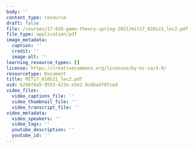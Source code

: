 ```yaml
---
body: ''
content_type: resource
draft: false
file: /courses/17-810-game-theory-spring-2021/mit17_810s21_lec2.pdf
file_type: application/pdf
image_metadata:
  caption: ''
  credit: ''
  image-alt: ''
learning_resource_types: []
license: https://creativecommons.org/licenses/by-nc-sa/4.0/
resourcetype: Document
title: MIT17_810S21_lec2.pdf
uid: b298f4a5-9553-423e-a3e2-8c6bad707ced
video_files:
  video_captions_file: ''
  video_thumbnail_file: ''
  video_transcript_file: ''
video_metadata:
  video_speakers: ''
  video_tags: ''
  youtube_description: ''
  youtube_id: ''
---
```


